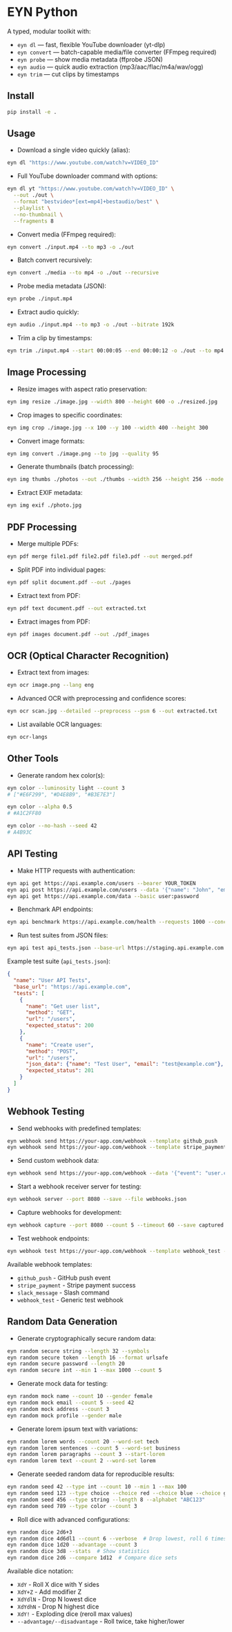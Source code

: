 # EYN Python

A typed, modular toolkit with:

- `eyn dl` — fast, flexible YouTube downloader (yt-dlp)
- `eyn convert` — batch-capable media/file converter (FFmpeg required)
 - `eyn probe` — show media metadata (ffprobe JSON)
 - `eyn audio` — quick audio extraction (mp3/aac/flac/m4a/wav/ogg)
 - `eyn trim` — cut clips by timestamps

## Install

```bash
pip install -e .
```

## Usage

- Download a single video quickly (alias):

```bash
eyn dl "https://www.youtube.com/watch?v=VIDEO_ID"
```

- Full YouTube downloader command with options:

```bash
eyn dl yt "https://www.youtube.com/watch?v=VIDEO_ID" \
  --out ./out \
  --format "bestvideo*[ext=mp4]+bestaudio/best" \
  --playlist \
  --no-thumbnail \
  --fragments 8
```

- Convert media (FFmpeg required):

```bash
eyn convert ./input.mp4 --to mp3 -o ./out
```

- Batch convert recursively:

```bash
eyn convert ./media --to mp4 -o ./out --recursive
```

- Probe media metadata (JSON):

```bash
eyn probe ./input.mp4
```

- Extract audio quickly:

```bash
eyn audio ./input.mp4 --to mp3 -o ./out --bitrate 192k
```

- Trim a clip by timestamps:

```bash
eyn trim ./input.mp4 --start 00:00:05 --end 00:00:12 -o ./out --to mp4
```

## Image Processing

- Resize images with aspect ratio preservation:

```bash
eyn img resize ./image.jpg --width 800 --height 600 -o ./resized.jpg
```

- Crop images to specific coordinates:

```bash
eyn img crop ./image.jpg --x 100 --y 100 --width 400 --height 300
```

- Convert image formats:

```bash
eyn img convert ./image.png --to jpg --quality 95
```

- Generate thumbnails (batch processing):

```bash
eyn img thumbs ./photos --out ./thumbs --width 256 --height 256 --mode cover
```

- Extract EXIF metadata:

```bash
eyn img exif ./photo.jpg
```

## PDF Processing

- Merge multiple PDFs:

```bash
eyn pdf merge file1.pdf file2.pdf file3.pdf --out merged.pdf
```

- Split PDF into individual pages:

```bash
eyn pdf split document.pdf --out ./pages
```

- Extract text from PDF:

```bash
eyn pdf text document.pdf --out extracted.txt
```

- Extract images from PDF:

```bash
eyn pdf images document.pdf --out ./pdf_images
```

## OCR (Optical Character Recognition)

- Extract text from images:

```bash
eyn ocr image.png --lang eng
```

- Advanced OCR with preprocessing and confidence scores:

```bash
eyn ocr scan.jpg --detailed --preprocess --psm 6 --out extracted.txt
```

- List available OCR languages:

```bash
eyn ocr-langs
```

## Other Tools

- Generate random hex color(s):

```bash
eyn color --luminosity light --count 3
# ["#E6F299", "#D4E8B9", "#B3E7E3"]

eyn color --alpha 0.5
# #A1C2FF80

eyn color --no-hash --seed 42
# A4B93C
```

## API Testing

- Make HTTP requests with authentication:

```bash
eyn api get https://api.example.com/users --bearer YOUR_TOKEN
eyn api post https://api.example.com/users --data '{"name": "John", "email": "john@example.com"}'
eyn api get https://api.example.com/data --basic user:password
```

- Benchmark API endpoints:

```bash
eyn api benchmark https://api.example.com/health --requests 1000 --concurrency 50
```

- Run test suites from JSON files:

```bash
eyn api test api_tests.json --base-url https://staging.api.example.com
```

Example test suite (`api_tests.json`):
```json
{
  "name": "User API Tests",
  "base_url": "https://api.example.com",
  "tests": [
    {
      "name": "Get user list",
      "method": "GET",
      "url": "/users",
      "expected_status": 200
    },
    {
      "name": "Create user",
      "method": "POST", 
      "url": "/users",
      "json_data": {"name": "Test User", "email": "test@example.com"},
      "expected_status": 201
    }
  ]
}
```

## Webhook Testing

- Send webhooks with predefined templates:

```bash
eyn webhook send https://your-app.com/webhook --template github_push
eyn webhook send https://your-app.com/webhook --template stripe_payment
```

- Send custom webhook data:

```bash
eyn webhook send https://your-app.com/webhook --data '{"event": "user.created", "user_id": 123}'
```

- Start a webhook receiver server for testing:

```bash
eyn webhook server --port 8080 --save --file webhooks.json
```

- Capture webhooks for development:

```bash
eyn webhook capture --port 8080 --count 5 --timeout 60 --save captured.json
```

- Test webhook endpoints:

```bash
eyn webhook test https://your-app.com/webhook --template webhook_test --status 200
```

Available webhook templates:
- `github_push` - GitHub push event
- `stripe_payment` - Stripe payment success
- `slack_message` - Slash command
- `webhook_test` - Generic test webhook

## Random Data Generation

- Generate cryptographically secure random data:

```bash
eyn random secure string --length 32 --symbols
eyn random secure token --length 16 --format urlsafe
eyn random secure password --length 20
eyn random secure int --min 1 --max 1000 --count 5
```

- Generate mock data for testing:

```bash
eyn random mock name --count 10 --gender female
eyn random mock email --count 5 --seed 42
eyn random mock address --count 3
eyn random mock profile --gender male
```

- Generate lorem ipsum text with variations:

```bash
eyn random lorem words --count 20 --word-set tech
eyn random lorem sentences --count 5 --word-set business
eyn random lorem paragraphs --count 3 --start-lorem
eyn random lorem text --count 2 --word-set lorem
```

- Generate seeded random data for reproducible results:

```bash
eyn random seed 42 --type int --count 10 --min 1 --max 100
eyn random seed 123 --type choice --choice red --choice blue --choice green --count 5
eyn random seed 456 --type string --length 8 --alphabet "ABC123"
eyn random seed 789 --type color --count 3
```

- Roll dice with advanced configurations:

```bash
eyn random dice 2d6+3
eyn random dice 4d6dl1 --count 6 --verbose  # Drop lowest, roll 6 times
eyn random dice 1d20 --advantage --count 3
eyn random dice 3d8 --stats  # Show statistics
eyn random dice 2d6 --compare 1d12  # Compare dice sets
```

Available dice notation:
- `XdY` - Roll X dice with Y sides
- `XdY+Z` - Add modifier Z
- `XdYdlN` - Drop N lowest dice
- `XdYdhN` - Drop N highest dice
- `XdY!` - Exploding dice (reroll max values)
- `--advantage/--disadvantage` - Roll twice, take higher/lower